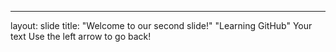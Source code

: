 
---
layout: slide
title: "Welcome to our second slide!"
"Learning GitHub"
Your text
Use the left arrow to go back!
